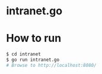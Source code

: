# intranet.go

# How to run

```bash
$ cd intranet
$ go run intranet.go
# Browse to http://localhost:8080/
```
